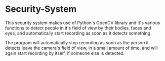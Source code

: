 # Security-System

This security system makes use of Python's OpenCV library and it's various functions to detect people in it's field of view by their bodies, faces and eyes, and automatically start recording as soon as it detects something. 

The program will automatically stop recording as soon as the person it detects leave the camera's field of view, in a small amount of time, and will again start recording by itself, if someone else is detected.

